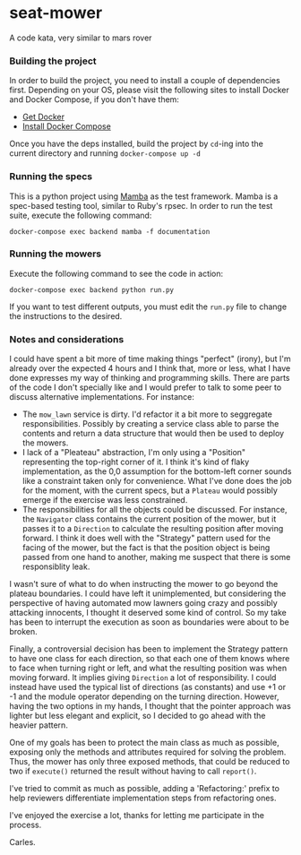 # seat-mower
A code kata, very similar to mars rover

### Building the project

In order to build the project, you need to install a couple of dependencies first. Depending on your OS, please visit the following sites to install Docker and Docker Compose, if you don't have them:

* [Get Docker](https://docs.docker.com/get-docker/)
* [Install Docker Compose](https://docs.docker.com/compose/install/)

Once you have the deps installed, build the project by `cd`-ing into the current directory and running `docker-compose up -d`


### Running the specs

This is a python project using [Mamba](https://github.com/mamba-org/mamba) as the test framework. Mamba is a spec-based testing tool, similar to Ruby's rpsec. In order to run the test suite, execute the following command:

```
docker-compose exec backend mamba -f documentation
```


### Running the mowers

Execute the following command to see the code in action:


```
docker-compose exec backend python run.py
```

If you want to test different outputs, you must edit the `run.py` file to change the instructions to the desired.


### Notes and considerations

I could have spent a bit more of time making things "perfect" (irony), but I'm already over the expected 4 hours and I think that, more or less, what I have done expresses my way of thinking and programming skills. There are parts of the code I don't specially like and I would prefer to talk to some peer to discuss alternative implementations. For instance:

* The `mow_lawn` service is dirty. I'd refactor it a bit more to seggregate responsibilities. Possibly by creating a service class able to parse the contents and return a data structure that would then be used to deploy the mowers.
* I lack of a "Pleateau" abstraction, I'm only using a "Position" representing the top-right corner of it. I think it's kind of flaky implementation, as the 0,0 assumption for the bottom-left corner sounds like a constraint taken only for convenience. What I've done does the job for the moment, with the current specs, but a `Plateau` would possibly emerge if the exercise was less constrained.
* The responsibilities for all the objects could be discussed. For instance, the `Navigator` class contains the current position of the mower, but it passes it to a `Direction` to calculate the resulting position after moving forward. I think it does well with the "Strategy" pattern used for the facing of the mower, but the fact is that the position object is being passed from one hand to another, making me suspect that there is some responsiblity leak.


I wasn't sure of what to do when instructing the mower to go beyond the plateau boundaries. I could have left it unimplemented, but considering the perspective of having automated mow lawners going crazy and possibly attacking innocents, I thought it deserved some kind of control. So my take has been to interrupt the execution as soon as boundaries were about to be broken.

Finally, a controversial decision has been to implement the Strategy pattern to have one class for each direction, so that each one of them knows where to face when turning right or left, and what the resulting position was when moving forward. It implies giving `Direction` a lot of responsibility. I could instead have used the typical list of directions (as constants) and use +1 or -1 and the module operator depending on the turning direction. However, having the two options in my hands, I thought that the pointer approach was lighter but less elegant and explicit, so I decided to go ahead with the heavier pattern.

One of my goals has been to protect the main class as much as possible, exposing only the methods and attributes required for solving the problem. Thus, the mower has only three exposed methods, that could be reduced to two if `execute()` returned the result without having to call `report()`.

I've tried to commit as much as possible, adding a 'Refactoring:' prefix to help reviewers differentiate implementation steps from refactoring ones.

I've enjoyed the exercise a lot, thanks for letting me participate in the process.


Carles.
